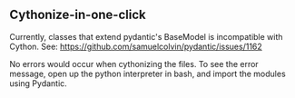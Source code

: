 ## Cythonize-in-one-click

Currently, classes that extend pydantic's BaseModel is incompatible with Cython.
See: 
https://github.com/samuelcolvin/pydantic/issues/1162

No errors would occur when cythonizing the files. To see the error message, open up the python interpreter in bash, and import the modules using Pydantic.
